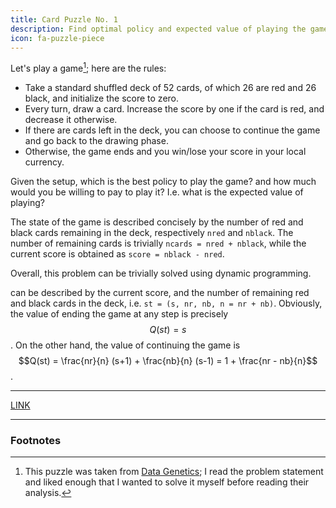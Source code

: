 ```yaml
---
title: Card Puzzle No. 1
description: Find optimal policy and expected value of playing the game.
icon: fa-puzzle-piece
---
```


Let's play a game[^game]; here are the rules:

* Take a standard shuffled deck of 52 cards, of which 26 are red and 26 black, and initialize the score to zero.
* Every turn, draw a card. Increase the score by one if the card is red, and decrease it otherwise.
* If there are cards left in the deck, you can choose to continue the game and go back to the drawing phase.
* Otherwise, the game ends and you win/lose your score in your local currency.

Given the setup, which is the best policy to play the game? and how much would
you be willing to pay to play it?  I.e. what is the expected value of playing?

The state of the game is described concisely by the number of red and black
cards remaining in the deck, respectively `nred` and `nblack`.  The number of
remaining cards is trivially `ncards = nred + nblack`, while the current score
is obtained as `score = nblack - nred`.

Overall, this problem can be trivially solved using dynamic programming.

can be described by the current score, and the number of
remaining red and black cards in the deck, i.e. `st = (s, nr, nb, n = nr +
nb)`.  Obviously, the value of ending the game at any step is precisely $$Q(st)
= s$$.  On the other hand, the value of continuing the game is $$Q(st) =
\frac{nr}{n} (s+1) + \frac{nb}{n} (s-1) = 1 + \frac{nr -  nb}{n}$$.

***

[LINK](../../Untitled0.html)

<div class="include" url="../../Untitled0.html"></div>

***

### Footnotes

[^game]: This puzzle was taken from [Data Genetics](http://datagenetics.com/blog/october42014/index.html); I read the problem statement and liked enough that I wanted to solve it myself before reading their analysis.
